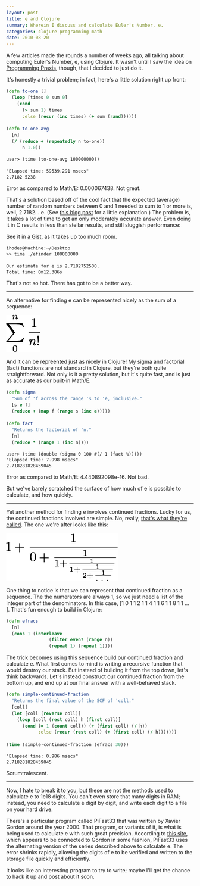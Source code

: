 ```yaml
---
layout: post
title: e and Clojure
summary: Wherein I discuss and calculate Euler's Number, e.
categories: clojure programming math
date: 2010-08-20
---
```


A few articles made the rounds a number of weeks ago, all talking about computing Euler's Number, e, using Clojure. It wasn't until I saw the idea on [Programming Praxis][2], though, that I decided to just do it.

It's honestly a trivial problem; in fact, here's a little solution right up front:

```clojure
(defn to-one []
  (loop [times 0 sum 0]
    (cond
      (> sum 1) times
      :else (recur (inc times) (+ sum (rand))))))

(defn to-one-avg
  [n]
  (/ (reduce + (repeatedly n to-one))
      n 1.0))
```

    user> (time (to-one-avg 100000000))

    "Elapsed time: 59539.291 msecs"
    2.7182 5238

Error as compared to Math/E: 0.000067438. Not great.

That's a solution based off of the cool fact that the expected (average) number of random numbers between 0 and 1 needed to sum to 1 or more is, well, 2.7182… e. (See [this blog post][3] for a little explanation.) The problem is, it takes a lot of time to get an only moderately accurate answer. Even doing it in C results in less than stellar results, and still sluggish performance:

See it in [a Gist][4], as it takes up too much room.

    ihodes@Machine:~/Desktop
    >> time ./efinder 100000000

    Our estimate for e is 2.7182752500.
    Total time: 0m12.386s

That's not so hot. There has got to be a better way.

* * *

An alternative for finding e can be represented nicely as the sum of a sequence:

<img src="/images/sumfore.png" alt="sumfore" width="92" height="100" />

And it can be repreented just as nicely in Clojure! My sigma and factorial (fact) functions are not standard in Clojure, but they're both quite straightforward. Not only is it a pretty solution, but it's quite fast, and is just as accurate as our built-in Math/E.

```clojure
(defn sigma
  "Sum of 'f across the range 's to 'e, inclusive."
  [s e f]
  (reduce + (map f (range s (inc e)))))

(defn fact
  "Returns the factorial of 'n."
  [n]
  (reduce * (range 1 (inc n))))
```

    user> (time (double (sigma 0 100 #(/ 1 (fact %)))))
    "Elapsed time: 7.998 msecs"
    2.718281828459045

Error as compared to Math/E: 4.440892098e-16. Not bad.

But we've barely scratched the surface of how much of e is possible to calculate, and how quickly.

* * *

Yet another method for finding e involves continued fractions. Lucky for us, the continued fractions involved are simple. No, really, [that's what they're called][5]. The one we're after looks like this:

<img src="/images/continuedefrac.png" alt="continuedefrac" width="300" height="129" />

One thing to notice is that we can represent that continued fraction as a sequence. The the numerators are always 1, so we just need a list of the integer part of the denominators. In this case, [1 0 1 1 2 1 1 4 1 1 6 1 1 8 1 1 … ]. That's fun enough to build in Clojure:

```clojure
(defn efracs
  [n]
  (cons 1 (interleave
                (filter even? (range n))
                (repeat 1) (repeat 1))))
```

The trick becomes using this sequence build our continued fraction and calculate e. What first comes to mind is writing a recursive function that would destroy our stack. But instead of building it from the top down, let's think backwards. Let's instead construct our continued fraction from the bottom up, and end up at our final answer with a well-behaved stack.

```clojure
(defn simple-continued-fraction
  "Returns the final value of the SCF of 'coll."
  [coll]
  (let [coll (reverse coll)]
    (loop [coll (rest coll) h (first coll)]
      (cond (= 1 (count coll)) (+ (first coll) (/ h))
            :else (recur (rest coll) (+ (first coll) (/ h)))))))

(time (simple-continued-fraction (efracs 30)))
```

    "Elapsed time: 0.986 msecs"
    2.718281828459045

Scrumtralescent.

* * *

Now, I hate to break it to you, but these are not the methods used to calculate e to 1e18 digits. You can't even store that many digits in RAM; instead, you need to calculate e digit by digit, and write each digit to a file on your hard drive.

There's a particular program called PiFast33 that was written by Xavier Gordon around the year 2000. That program, or variants of it, is what is being used to calculate e with such great precision. According to [this site][6], which appears to be connected to Gordon in some fashion, PiFast33 uses the alternating version of the series described above to calculate e. The error shrinks rapidly, allowing the digits of e to be verified and written to the storage file quickly and efficiently.

It looks like an interesting program to try to write; maybe I'll get the chance to hack it up and post about it soon.


 [1]: http://copperthoughts.com
 [2]: http://programmingpraxis.com/2010/08/13/e/
 [3]: http://www.mostlymaths.net/2010/08/and-e-appears-from-nowhere.html
 [4]: http://gist.github.com/539670
 [5]: http://en.wikipedia.org/wiki/Simple_continued_fraction
 [6]: http://numbers.computation.free.fr/Constants/E/e.html#eSeries
